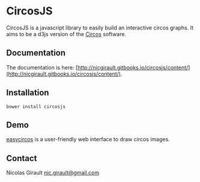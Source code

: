 CircosJS
========

CircosJS is a javascript library to easily build an interactive circos graphs. It aims to be a d3js version of the [Circos](http://circos.ca) software.


Documentation
-------------

The documentation is here: [http://nicgirault.gitbooks.io/circosjs/content/](http://nicgirault.gitbooks.io/circosjs/content/).

Installation
------------
```
bower install circosjs
```

Demo
----
[easycircos](http://easycircos.org) is a user-friendly web interface to draw circos images.


Contact
-------
Nicolas Girault
nic.girault@gmail.com
